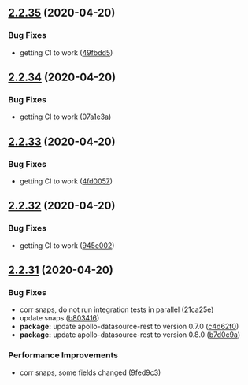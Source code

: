 ## [2.2.35](https://github.com/Skitionek/alpha-vantage-data-source/compare/v2.2.34...v2.2.35) (2020-04-20)


### Bug Fixes

* getting CI to work ([49fbdd5](https://github.com/Skitionek/alpha-vantage-data-source/commit/49fbdd511e7e669a1e0d591a9e40b41656673985))

## [2.2.34](https://github.com/Skitionek/alpha-vantage-data-source/compare/v2.2.33...v2.2.34) (2020-04-20)


### Bug Fixes

* getting CI to work ([07a1e3a](https://github.com/Skitionek/alpha-vantage-data-source/commit/07a1e3ab6a77ca90ee9f235a38efc80dc0d3d3b4))

## [2.2.33](https://github.com/Skitionek/alpha-vantage-data-source/compare/v2.2.32...v2.2.33) (2020-04-20)


### Bug Fixes

* getting CI to work ([4fd0057](https://github.com/Skitionek/alpha-vantage-data-source/commit/4fd0057d257962b6c8b458bafe0a2c6fbe1ba394))

## [2.2.32](https://github.com/Skitionek/alpha-vantage-data-source/compare/v2.2.31...v2.2.32) (2020-04-20)


### Bug Fixes

* getting CI to work ([945e002](https://github.com/Skitionek/alpha-vantage-data-source/commit/945e0025546c3dd956cb31a8d1ca710127fe2e62))

## [2.2.31](https://github.com/Skitionek/alpha-vantage-data-source/compare/v2.2.30...v2.2.31) (2020-04-20)


### Bug Fixes

* corr snaps, do not run integration tests in parallel ([21ca25e](https://github.com/Skitionek/alpha-vantage-data-source/commit/21ca25e765e111c86bc56798aa0a9606baa4d0d1))
* update snaps ([b803416](https://github.com/Skitionek/alpha-vantage-data-source/commit/b803416272b4354148b3fb55f55949a237ce6dfa))
* **package:** update apollo-datasource-rest to version 0.7.0 ([c4d62f0](https://github.com/Skitionek/alpha-vantage-data-source/commit/c4d62f05eec486a9458b7a2a269b6a700c8b86d3))
* **package:** update apollo-datasource-rest to version 0.8.0 ([b7d0c9a](https://github.com/Skitionek/alpha-vantage-data-source/commit/b7d0c9af7994ed1760fcc34439579f7bc27386c7))


### Performance Improvements

* corr snaps, some fields changed ([9fed9c3](https://github.com/Skitionek/alpha-vantage-data-source/commit/9fed9c3001130e10b979f9de9a4549c92ffeed01))
